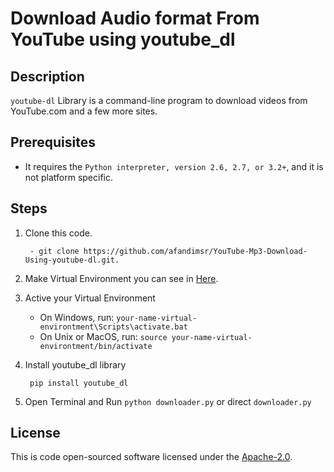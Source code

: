 # Download Audio format From YouTube using youtube_dl
## Description
`youtube-dl` Library is a command-line program to download videos from YouTube.com and a few more sites.
## Prerequisites
-  It requires the `Python interpreter, version 2.6, 2.7, or 3.2+`, and it is not platform specific.
## Steps
1. Clone this code.

        - git clone https://github.com/afandimsr/YouTube-Mp3-Download-Using-youtube-dl.git. 

2. Make Virtual Environment you can see in  [Here](https://docs.python.org/3/tutorial/venv.html).
3. Active your Virtual Environment 
    - On Windows, run:
        `your-name-virtual-environtment\Scripts\activate.bat`
    - On Unix or MacOS, run:
        `source your-name-virtual-environtment/bin/activate`
4. Install youtube_dl library 

        pip install youtube_dl

5. Open Terminal and Run `python downloader.py` or direct `downloader.py`

## License
This is code open-sourced software licensed under the [Apache-2.0](https://opensource.org/licenses/Apache-2.0).